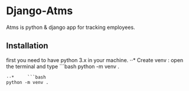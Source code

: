 # Django-Atms
 Atms is python & django app for tracking employees.
 
 ## Installation
 first you need to have python 3.x in your machine.
 ⋅⋅* Create venv : open the terminal and type 
    ```bash
python -m venv . 
```
⋅⋅*     ```bash
python -m venv . 
```
